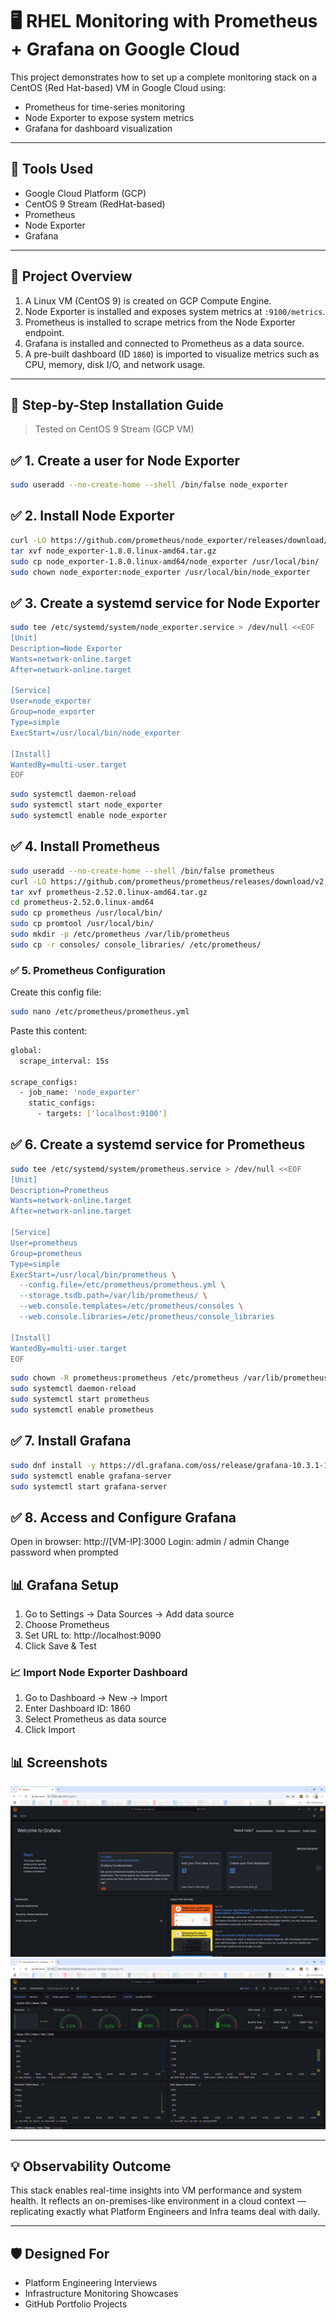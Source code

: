# 🖥️ RHEL Monitoring with Prometheus + Grafana on Google Cloud

This project demonstrates how to set up a complete monitoring stack on a CentOS (Red Hat-based) VM in Google Cloud using:

- Prometheus for time-series monitoring
- Node Exporter to expose system metrics
- Grafana for dashboard visualization

---

## 🔧 Tools Used

- Google Cloud Platform (GCP)
- CentOS 9 Stream (RedHat-based)
- Prometheus
- Node Exporter
- Grafana

---

## 🚀 Project Overview

1. A Linux VM (CentOS 9) is created on GCP Compute Engine.
2. Node Exporter is installed and exposes system metrics at `:9100/metrics`.
3. Prometheus is installed to scrape metrics from the Node Exporter endpoint.
4. Grafana is installed and connected to Prometheus as a data source.
5. A pre-built dashboard (ID `1860`) is imported to visualize metrics such as CPU, memory, disk I/O, and network usage.

---

## 🔧 Step-by-Step Installation Guide

> Tested on CentOS 9 Stream (GCP VM)

## ✅ 1. Create a user for Node Exporter

```bash
sudo useradd --no-create-home --shell /bin/false node_exporter
```

## ✅ 2. Install Node Exporter
```bash
curl -LO https://github.com/prometheus/node_exporter/releases/download/v1.8.0/node_exporter-1.8.0.linux-amd64.tar.gz
tar xvf node_exporter-1.8.0.linux-amd64.tar.gz
sudo cp node_exporter-1.8.0.linux-amd64/node_exporter /usr/local/bin/
sudo chown node_exporter:node_exporter /usr/local/bin/node_exporter
```

## ✅ 3. Create a systemd service for Node Exporter
```bash
sudo tee /etc/systemd/system/node_exporter.service > /dev/null <<EOF
[Unit]
Description=Node Exporter
Wants=network-online.target
After=network-online.target

[Service]
User=node_exporter
Group=node_exporter
Type=simple
ExecStart=/usr/local/bin/node_exporter

[Install]
WantedBy=multi-user.target
EOF
```
```bash
sudo systemctl daemon-reload
sudo systemctl start node_exporter
sudo systemctl enable node_exporter
```
## ✅ 4. Install Prometheus
```bash
sudo useradd --no-create-home --shell /bin/false prometheus
curl -LO https://github.com/prometheus/prometheus/releases/download/v2.52.0/prometheus-2.52.0.linux-amd64.tar.gz
tar xvf prometheus-2.52.0.linux-amd64.tar.gz
cd prometheus-2.52.0.linux-amd64
sudo cp prometheus /usr/local/bin/
sudo cp promtool /usr/local/bin/
sudo mkdir -p /etc/prometheus /var/lib/prometheus
sudo cp -r consoles/ console_libraries/ /etc/prometheus/
```
### ✅ 5. Prometheus Configuration
   Create this config file:
```bash
sudo nano /etc/prometheus/prometheus.yml
```
   Paste this content:
```bash
global:
  scrape_interval: 15s

scrape_configs:
  - job_name: 'node_exporter'
    static_configs:
      - targets: ['localhost:9100']
```
## ✅ 6. Create a systemd service for Prometheus
```bash
sudo tee /etc/systemd/system/prometheus.service > /dev/null <<EOF
[Unit]
Description=Prometheus
Wants=network-online.target
After=network-online.target

[Service]
User=prometheus
Group=prometheus
Type=simple
ExecStart=/usr/local/bin/prometheus \
  --config.file=/etc/prometheus/prometheus.yml \
  --storage.tsdb.path=/var/lib/prometheus/ \
  --web.console.templates=/etc/prometheus/consoles \
  --web.console.libraries=/etc/prometheus/console_libraries

[Install]
WantedBy=multi-user.target
EOF
```
```bash
sudo chown -R prometheus:prometheus /etc/prometheus /var/lib/prometheus
sudo systemctl daemon-reload
sudo systemctl start prometheus
sudo systemctl enable prometheus
```
## ✅ 7. Install Grafana
```bash
sudo dnf install -y https://dl.grafana.com/oss/release/grafana-10.3.1-1.x86_64.rpm
sudo systemctl enable grafana-server
sudo systemctl start grafana-server
```
## ✅ 8. Access and Configure Grafana

Open in browser: http://[VM-IP]:3000
Login: admin / admin
Change password when prompted

## 📊 Grafana Setup
1. Go to Settings → Data Sources → Add data source
2. Choose Prometheus
3. Set URL to: http://localhost:9090
4. Click Save & Test

### 📈 Import Node Exporter Dashboard
1. Go to Dashboard → New → Import
2. Enter Dashboard ID: 1860
3. Select Prometheus as data source
4. Click Import


## 📊 Screenshots

![Grafana Dashboard](images/grafana-dashboard.png)
![Node Exporter](images/node-exporter.png)

---

## 💡 Observability Outcome

This stack enables real-time insights into VM performance and system health. It reflects an on-premises-like environment in a cloud context — replicating exactly what Platform Engineers and Infra teams deal with daily.

---

## 🛡️ Designed For

- Platform Engineering Interviews
- Infrastructure Monitoring Showcases
- GitHub Portfolio Projects










